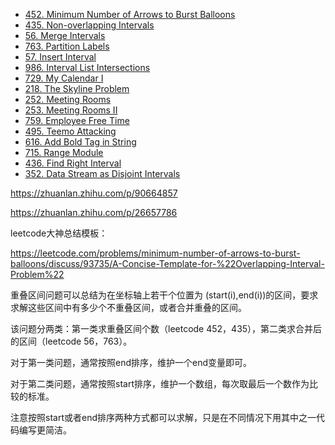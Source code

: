 <!-- GFM-TOC -->
* [452. Minimum Number of Arrows to Burst Balloons](#4-我的日程安排表1)
* [435. Non-overlapping Intervals](#4-我的日程安排表1)
* [56. Merge Intervals](#1-合并区间)
* [763. Partition Labels](#4-我的日程安排表1)
* [57. Insert Interval](#2-插入区间)
* [986. Interval List Intersections](#3-区间列表的交集)
* [729. My Calendar I](#4-我的日程安排表1)
* [218. The Skyline Problem](#4-我的日程安排表1)
* [252. Meeting Rooms](#4-我的日程安排表1)
* [253. Meeting Rooms II](#4-我的日程安排表1)
* [759. Employee Free Time](#4-我的日程安排表1)
* [495. Teemo Attacking](#4-我的日程安排表1)
* [616. Add Bold Tag in String](#4-我的日程安排表1)
* [715. Range Module](#4-我的日程安排表1)
* [436. Find Right Interval](#4-我的日程安排表1)
* [352. Data Stream as Disjoint Intervals](#4-我的日程安排表1)
<!-- GFM-TOC -->

https://zhuanlan.zhihu.com/p/90664857

https://zhuanlan.zhihu.com/p/26657786

leetcode大神总结模板：

https://leetcode.com/problems/minimum-number-of-arrows-to-burst-balloons/discuss/93735/A-Concise-Template-for-%22Overlapping-Interval-Problem%22

重叠区间问题可以总结为在坐标轴上若干个位置为 (start(i),end(i))的区间，要求求解这些区间中有多少个不重叠区间，或者合并重叠的区间。

该问题分两类：第一类求重叠区间个数（leetcode 452，435），第二类求合并后的区间（leetcode 56，763）。

对于第一类问题，通常按照end排序，维护一个end变量即可。

对于第二类问题，通常按照start排序，维护一个数组，每次取最后一个数作为比较的标准。

注意按照start或者end排序两种方式都可以求解，只是在不同情况下用其中之一代码编写更简洁。
